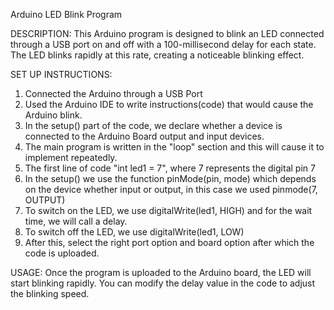 Arduino LED Blink Program

DESCRIPTION:
This Arduino program is designed to blink an LED connected through a USB port on
and off with a 100-millisecond delay for each state. The LED blinks rapidly at 
this rate, creating a noticeable blinking effect.

SET UP INSTRUCTIONS:
1. Connected the Arduino through a USB Port
2. Used the Arduino IDE to write instructions(code) that would cause the Arduino
   blink. 
3. In the setup() part of the code, we declare whether a device is connected to
   the Arduino Board output and input devices.  
4. The main program is written in the "loop" section and this will cause it to 
    implement repeatedly. 
5. The first line of code "int led1 = 7", where 7 represents the digital pin 7 
6. In the setup() we use the function pinMode(pin, mode) which depends on the 
   device whether input or output, in this case we used pinmode(7, OUTPUT) 
7. To switch on the LED, we use digitalWrite(led1, HIGH) and for the wait time,
   we will call a delay. 
8. To switch off the LED, we use digitalWrite(led1, LOW)
9. After this, select the right port option and board option after which the 
    code is uploaded. 

USAGE:
Once the program is uploaded to the Arduino board, the LED will start blinking 
rapidly. You can modify the delay value in the code to adjust the blinking speed.